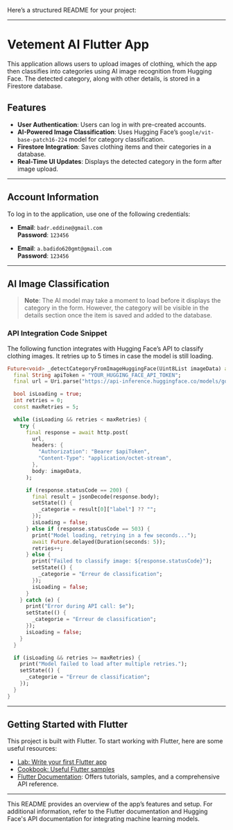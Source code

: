 Here’s a structured README for your project:

---

# Vetement AI Flutter App

This application allows users to upload images of clothing, which the app then classifies into categories using AI image recognition from Hugging Face. The detected category, along with other details, is stored in a Firestore database.

## Features
- **User Authentication**: Users can log in with pre-created accounts.
- **AI-Powered Image Classification**: Uses Hugging Face’s `google/vit-base-patch16-224` model for category classification.
- **Firestore Integration**: Saves clothing items and their categories in a database.
- **Real-Time UI Updates**: Displays the detected category in the form after image upload.

---

## Account Information
To log in to the application, use one of the following credentials:

- **Email**: `badr.eddine@gmail.com`  
  **Password**: `123456`

- **Email**: `a.badido620gmt@gmail.com`  
  **Password**: `123456`

---

## AI Image Classification
> **Note**: The AI model may take a moment to load before it displays the category in the form. However, the category will be visible in the details section once the item is saved and added to the database.

### API Integration Code Snippet
The following function integrates with Hugging Face’s API to classify clothing images. It retries up to 5 times in case the model is still loading.

```dart
Future<void> _detectCategoryFromImageHuggingFace(Uint8List imageData) async {
  final String apiToken = "YOUR_HUGGING_FACE_API_TOKEN"; 
  final url = Uri.parse("https://api-inference.huggingface.co/models/google/vit-base-patch16-224");

  bool isLoading = true;
  int retries = 0;
  const maxRetries = 5;

  while (isLoading && retries < maxRetries) {
    try {
      final response = await http.post(
        url,
        headers: {
          "Authorization": "Bearer $apiToken",
          "Content-Type": "application/octet-stream",
        },
        body: imageData,
      );

      if (response.statusCode == 200) {
        final result = jsonDecode(response.body);
        setState(() {
          _categorie = result[0]["label"] ?? "";
        });
        isLoading = false;
      } else if (response.statusCode == 503) {
        print("Model loading, retrying in a few seconds...");
        await Future.delayed(Duration(seconds: 5)); 
        retries++;
      } else {
        print("Failed to classify image: ${response.statusCode}");
        setState(() {
          _categorie = "Erreur de classification";
        });
        isLoading = false;
      }
    } catch (e) {
      print("Error during API call: $e");
      setState(() {
        _categorie = "Erreur de classification";
      });
      isLoading = false;
    }
  }

  if (isLoading && retries >= maxRetries) {
    print("Model failed to load after multiple retries.");
    setState(() {
      _categorie = "Erreur de classification";
    });
  }
}
```

---

## Getting Started with Flutter

This project is built with Flutter. To start working with Flutter, here are some useful resources:

- [Lab: Write your first Flutter app](https://docs.flutter.dev/get-started/codelab)
- [Cookbook: Useful Flutter samples](https://docs.flutter.dev/cookbook)
- [Flutter Documentation](https://docs.flutter.dev/): Offers tutorials, samples, and a comprehensive API reference.

---

This README provides an overview of the app’s features and setup. For additional information, refer to the Flutter documentation and Hugging Face's API documentation for integrating machine learning models.
